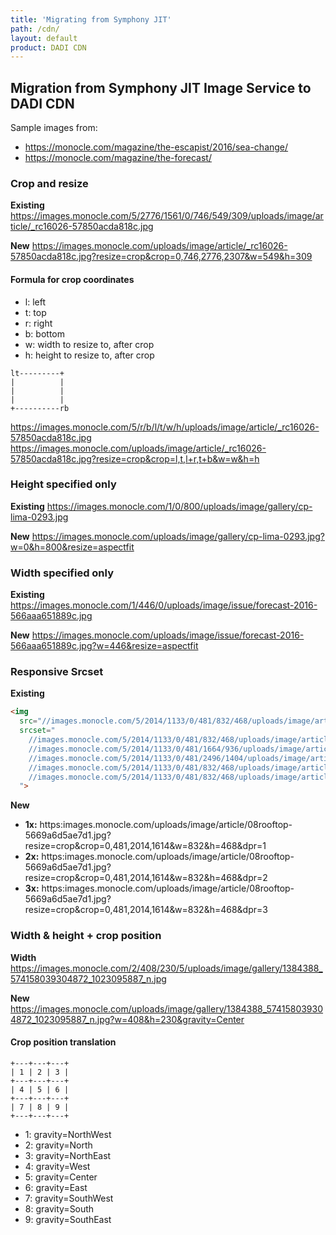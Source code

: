 ```yaml
---
title: 'Migrating from Symphony JIT'
path: /cdn/
layout: default
product: DADI CDN
---
```


## Migration from Symphony JIT Image Service to DADI CDN

Sample images from:

* https://monocle.com/magazine/the-escapist/2016/sea-change/
* https://monocle.com/magazine/the-forecast/

### Crop and resize


**Existing**
https://images.monocle.com/5/2776/1561/0/746/549/309/uploads/image/article/_rc16026-57850acda818c.jpg

**New**
https://images.monocle.com/uploads/image/article/_rc16026-57850acda818c.jpg?resize=crop&crop=0,746,2776,2307&w=549&h=309

#### Formula for crop coordinates
* l: left
* t: top
* r: right
* b: bottom
* w: width to resize to, after crop
* h: height to resize to, after crop

```
lt---------+
|          |
|          |
|          |
+----------rb
```

https://images.monocle.com/5/r/b/l/t/w/h/uploads/image/article/_rc16026-57850acda818c.jpg
https://images.monocle.com/uploads/image/article/_rc16026-57850acda818c.jpg?resize=crop&crop=l,t,l+r,t+b&w=w&h=h

### Height specified only

**Existing**
https://images.monocle.com/1/0/800/uploads/image/gallery/cp-lima-0293.jpg

**New**
https://images.monocle.com/uploads/image/gallery/cp-lima-0293.jpg?w=0&h=800&resize=aspectfit

### Width specified only

**Existing**
https://images.monocle.com/1/446/0/uploads/image/issue/forecast-2016-566aaa651889c.jpg

**New**
https://images.monocle.com/uploads/image/issue/forecast-2016-566aaa651889c.jpg?w=446&resize=aspectfit

### Responsive Srcset

**Existing**

```html
<img
  src="//images.monocle.com/5/2014/1133/0/481/832/468/uploads/image/article/08rooftop-5669a6d5ae7d1.jpg"
  srcset="
    //images.monocle.com/5/2014/1133/0/481/832/468/uploads/image/article/08rooftop-5669a6d5ae7d1.jpg 1x,
    //images.monocle.com/5/2014/1133/0/481/1664/936/uploads/image/article/08rooftop-5669a6d5ae7d1.jpg 2x,
    //images.monocle.com/5/2014/1133/0/481/2496/1404/uploads/image/article/08rooftop-5669a6d5ae7d1.jpg 3x,
    //images.monocle.com/5/2014/1133/0/481/832/468/uploads/image/article/08rooftop-5669a6d5ae7d1.jpg 320w,
    //images.monocle.com/5/2014/1133/0/481/832/468/uploads/image/article/08rooftop-5669a6d5ae7d1.jpg 640w,
  ">
```
**New**

* **1x:** https:images.monocle.com/uploads/image/article/08rooftop-5669a6d5ae7d1.jpg?resize=crop&crop=0,481,2014,1614&w=832&h=468&dpr=1
* **2x:** https:images.monocle.com/uploads/image/article/08rooftop-5669a6d5ae7d1.jpg?resize=crop&crop=0,481,2014,1614&w=832&h=468&dpr=2
* **3x:** https:images.monocle.com/uploads/image/article/08rooftop-5669a6d5ae7d1.jpg?resize=crop&crop=0,481,2014,1614&w=832&h=468&dpr=3

### Width & height + crop position

**Width**
https://images.monocle.com/2/408/230/5/uploads/image/gallery/1384388_574158039304872_1023095887_n.jpg

**New**
https://images.monocle.com/uploads/image/gallery/1384388_574158039304872_1023095887_n.jpg?w=408&h=230&gravity=Center

#### Crop position translation

```
+---+---+---+
| 1 | 2 | 3 |
+---+---+---+
| 4 | 5 | 6 |
+---+---+---+
| 7 | 8 | 9 |
+---+---+---+
```
* 1: gravity=NorthWest
* 2: gravity=North
* 3: gravity=NorthEast
* 4: gravity=West
* 5: gravity=Center
* 6: gravity=East
* 7: gravity=SouthWest
* 8: gravity=South
* 9: gravity=SouthEast
